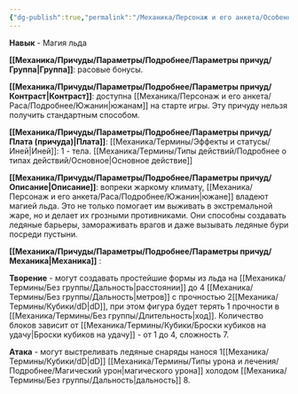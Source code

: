 ```yaml
---
{"dg-publish":true,"permalink":"/Механика/Персонаж и его анкета/Особенности расы/Магия льда/","noteIcon":"","created":"2025-09-07T13:19:27.098+03:00","updated":"2025-09-03T21:51:51.477+03:00"}
---
```



**Навык** - Магия льда

**[[Механика/Причуды/Параметры/Подробнее/Параметры причуд/Группа\|Группа]]**: расовые бонусы.

**[[Механика/Причуды/Параметры/Подробнее/Параметры причуд/Контраст\|Контраст]]**: доступна [[Механика/Персонаж и его анкета/Раса/Подробнее/Южанин\|южанам]] на старте игры. Эту причуду нельзя получить стандартным способом. 

**[[Механика/Причуды/Параметры/Подробнее/Параметры причуд/Плата (причуда)\|Плата]]**: [[Механика/Термины/Эффекты и статусы/Иней\|Иней]]: 1 - тела. [[Механика/Термины/Типы действий/Подробнее о типах действий/Основное\|Основное действие]]

**[[Механика/Причуды/Параметры/Подробнее/Параметры причуд/Описание\|Описание]]**: вопреки жаркому климату, [[Механика/Персонаж и его анкета/Раса/Подробнее/Южанин\|южане]] владеют магией льда. Это не только помогает им выживать в экстремальной жаре, но и делает их грозными противниками. Они способны создавать ледяные барьеры, замораживать врагов и даже вызывать ледяные бури посреди пустыни.

**[[Механика/Причуды/Параметры/Подробнее/Параметры причуд/Механика\|Механика]]** : 

**Творение** - могут создавать простейшие формы из льда на [[Механика/Термины/Без группы/Дальность\|расстоянии]] до 4 [[Механика/Термины/Без группы/Дальность\|метров]] с прочностью 2[[Механика/Термины/Кубики/dD\|dD]], при этом фигура будет терять 1 прочности в [[Механика/Термины/Без группы/Длительность\|ход]]. Количество блоков зависит от  [[Механика/Термины/Кубики/Броски кубиков на удачу\|Броски кубиков на удачу]] - от 1 до 4, сложность 7.

**Атака** - могут выстреливать ледяные снаряды нанося 1[[Механика/Термины/Кубики/dD\|dD]] [[Механика/Термины/Типы урона и лечения/Подробнее/Магический урон\|магического урона]] холодом [[Механика/Термины/Без группы/Дальность\|дальность]] 8. 
